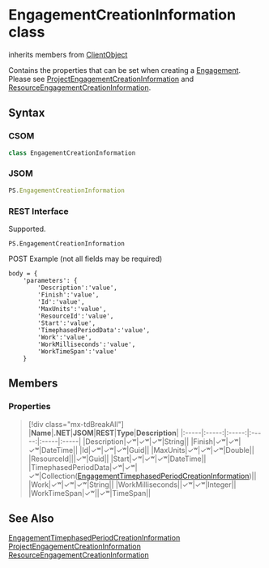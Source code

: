 [comment]: # (Name:EngagementCreationInformation)
[comment]: # (Name:Microsoft.ProjectServer.EngagementCreationInformation)
[comment]: # (Type:class)
[comment]: # (Status:Verified)

# <a name="name"></a>EngagementCreationInformation class

inherits members from [ClientObject](https://msdn.microsoft.com/en-us/library/microsoft.sharepoint.client.clientobject.aspx)<br/>

<a name="description"></a>Contains the properties that can be set when creating a [Engagement](Engagement.md).  Please see [ProjectEngagementCreationInformation](ProjectEngagementCreationInformation.md) and [ResourceEngagementCreationInformation](ResourceEngagementCreationInformation.md).

## <a name="syntax"></a>Syntax

### CSOM

```cs
class EngagementCreationInformation 
```
### JSOM

```javascript
PS.EngagementCreationInformation
```
### REST Interface

Supported.

```
PS.EngagementCreationInformation

```
POST Example (not all fields may be required)
```
body = {
	'parameters': {
		'Description':'value', 
		'Finish':'value', 
		'Id':'value', 
		'MaxUnits':'value', 
		'ResourceId':'value', 
		'Start':'value', 
		'TimephasedPeriodData':'value', 
		'Work':'value', 
		'WorkMilliseconds':'value', 
		'WorkTimeSpan':'value'		
	}
```

## <a name="members"></a>Members

### <a name="properties"></a>Properties
> [!div class="mx-tdBreakAll"]
|**Name**|**.NET**|**JSOM**|**REST**|**Type**|**Description**|
|:-----|:-----:|:-----:|:-----:|:-----|:-----|
|<a name="Description"></a>Description|&#x2713;&#x02B7;|&#x2713;&#x02B7;|&#x2713;&#x02B7;|String||
|<a name="Finish"></a>Finish|&#x2713;&#x02B7;|&#x2713;&#x02B7;|&#x2713;&#x02B7;|DateTime||
|<a name="Id"></a>Id|&#x2713;&#x02B7;|&#x2713;&#x02B7;|&#x2713;&#x02B7;|Guid||
|<a name="MaxUnits"></a>MaxUnits|&#x2713;&#x02B7;|&#x2713;&#x02B7;|&#x2713;&#x02B7;|Double||
|<a name="ResourceId"></a>ResourceId|||&#x2713;&#x02B7;|Guid||
|<a name="Start"></a>Start|&#x2713;&#x02B7;|&#x2713;&#x02B7;|&#x2713;&#x02B7;|DateTime||
|<a name="TimephasedPeriodData"></a>TimephasedPeriodData|&#x2713;&#x02B7;|&#x2713;&#x02B7;|&#x2713;&#x02B7;|Collection([EngagementTimephasedPeriodCreationInformation](EngagementTimephasedPeriodCreationInformation.md))||
|<a name="Work"></a>Work|&#x2713;&#x02B7;|&#x2713;&#x02B7;|&#x2713;&#x02B7;|String||
|<a name="WorkMilliseconds"></a>WorkMilliseconds||&#x2713;&#x02B7;|&#x2713;&#x02B7;|Integer||
|<a name="WorkTimeSpan"></a>WorkTimeSpan|&#x2713;&#x02B7;||&#x2713;&#x02B7;|TimeSpan||

## <a name="seeAlso"></a>See Also


[EngagementTimephasedPeriodCreationInformation](EngagementTimephasedPeriodCreationInformation.md)<br/>
[ProjectEngagementCreationInformation](ProjectEngagementCreationInformation.md)<br/>
[ResourceEngagementCreationInformation](ResourceEngagementCreationInformation.md)<br/>
